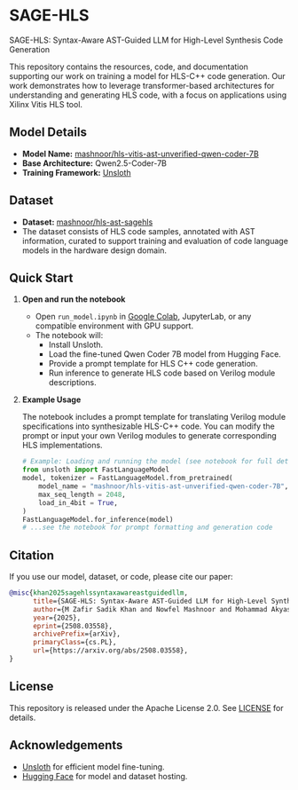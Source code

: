 # SAGE-HLS
SAGE-HLS: Syntax-Aware AST-Guided LLM for High-Level Synthesis Code Generation

This repository contains the resources, code, and documentation supporting our work on training a model for HLS-C++ code generation. Our work demonstrates how to leverage transformer-based architectures for understanding and generating HLS code, with a focus on applications using Xilinx Vitis HLS tool.

## Model Details

- **Model Name:** [mashnoor/hls-vitis-ast-unverified-qwen-coder-7B](https://huggingface.co/mashnoor/hls-vitis-ast-unverified-qwen-coder-7B)
- **Base Architecture:** Qwen2.5-Coder-7B
- **Training Framework:** [Unsloth](https://github.com/unslothai/unsloth)

## Dataset

- **Dataset:** [mashnoor/hls-ast-sagehls](https://huggingface.co/datasets/mashnoor/hls-ast-sagehls)
- The dataset consists of HLS code samples, annotated with AST information, curated to support training and evaluation of code language models in the hardware design domain.

## Quick Start

1. **Open and run the notebook**
   - Open `run_model.ipynb` in [Google Colab](https://colab.research.google.com/), JupyterLab, or any compatible environment with GPU support.
   - The notebook will:
     - Install Unsloth.
     - Load the fine-tuned Qwen Coder 7B model from Hugging Face.
     - Provide a prompt template for HLS C++ code generation.
     - Run inference to generate HLS code based on Verilog module descriptions.

2. **Example Usage**

   The notebook includes a prompt template for translating Verilog module specifications into synthesizable HLS-C++ code. You can modify the prompt or input your own Verilog modules to generate corresponding HLS implementations.

   ```python
   # Example: Loading and running the model (see notebook for full details)
   from unsloth import FastLanguageModel
   model, tokenizer = FastLanguageModel.from_pretrained(
       model_name = "mashnoor/hls-vitis-ast-unverified-qwen-coder-7B",
       max_seq_length = 2048,
       load_in_4bit = True,
   )
   FastLanguageModel.for_inference(model)
   # ...see the notebook for prompt formatting and generation code
   ```


## Citation

If you use our model, dataset, or code, please cite our paper:

```bibtex
@misc{khan2025sagehlssyntaxawareastguidedllm,
      title={SAGE-HLS: Syntax-Aware AST-Guided LLM for High-Level Synthesis Code Generation}, 
      author={M Zafir Sadik Khan and Nowfel Mashnoor and Mohammad Akyash and Kimia Azar and Hadi Kamali},
      year={2025},
      eprint={2508.03558},
      archivePrefix={arXiv},
      primaryClass={cs.PL},
      url={https://arxiv.org/abs/2508.03558}, 
}
```

## License

This repository is released under the Apache License 2.0. See [LICENSE](LICENSE) for details.

## Acknowledgements

- [Unsloth](https://github.com/unslothai/unsloth) for efficient model fine-tuning.
- [Hugging Face](https://huggingface.co/) for model and dataset hosting.
